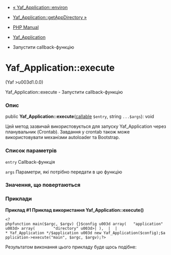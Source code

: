 - [« Yaf_Application::environ](yaf-application.environ.md)
- [Yaf_Application::getAppDirectory
»](yaf-application.getappdirectory.md)

- [PHP Manual](index.md)
- [Yaf_Application](class.yaf-application.md)
- Запустити callback-функцію

# Yaf_Application::execute

(Yaf \>u003d1.0.0)

Yaf_Application::execute - Запустити callback-функцію

### Опис

public
**Yaf_Application::execute**([callable](language.types.callable.md)
`$entry`, string `...$args`): void

Цей метод зазвичай використовується для запуску Yaf_Application через
планувальник (Crontab). Завдання у crontab також може використовувати
механізми autoloader та Bootstrap.

### Список параметрів

`entry`
Callback-функція

`args`
Параметри, які потрібно передати в цю функцію

### Значення, що повертаються

### Приклади

**Приклад #1 Приклад використання **Yaf_Application::execute()****

`<?phpfunction main($argc, $argv) {}$config u003d array(   "application" u003d> array(        "directory" u003d>| ),  |  | * Yaf_Application */$application u003d new Yaf_Application($config);$application->execute("main", $argc, $argv);?> `

Результатом виконання цього прикладу буде щось подібне:

